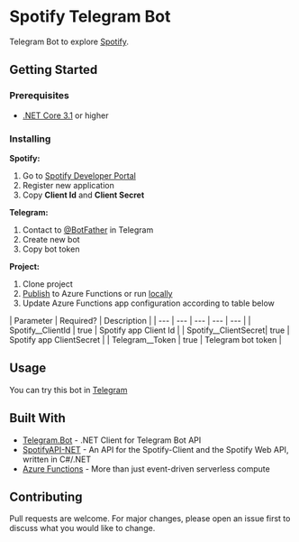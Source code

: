 # Spotify Telegram Bot

Telegram Bot to explore [Spotify](https://www.spotify.com/).

## Getting Started
### Prerequisites

- [.NET Core 3.1](https://dotnet.microsoft.com/download) or higher

### Installing

**Spotify:**
1. Go to [Spotify Developer Portal](https://developer.spotify.com)
2. Register new application
3. Copy **Client Id** and **Client Secret**

**Telegram:**
1. Contact to [@BotFather](https://t.me/BotFather) in Telegram
2. Create new bot
3. Copy bot token

**Project:**
1. Clone project
2. [Publish](https://docs.microsoft.com/en-us/azure/azure-functions/functions-run-local#publish) to Azure Functions or run [locally](https://docs.microsoft.com/en-us/azure/azure-functions/functions-develop-local)
3. Update Azure Functions app configuration according to table below

| Parameter | Required? | Description |
| --- | --- | --- | --- | --- |
| Spotify__ClientId | true | Spotify app Client Id |
| Spotify__ClientSecret| true | Spotify app ClientSecret |
| Telegram__Token | true | Telegram bot token |

## Usage

You can try this bot in [Telegram](https://t.me/sptfyqbot)

## Built With

* [Telegram.Bot](https://github.com/TelegramBots/Telegram.Bot) - .NET Client for Telegram Bot API
* [SpotifyAPI-NET](https://github.com/JohnnyCrazy/SpotifyAPI-NET) - An API for the Spotify-Client and the Spotify Web API, written in C#/.NET
* [Azure Functions](https://azure.microsoft.com/en-us/services/functions/) - More than just event-driven serverless compute

## Contributing
Pull requests are welcome. For major changes, please open an issue first to discuss what you would like to change.